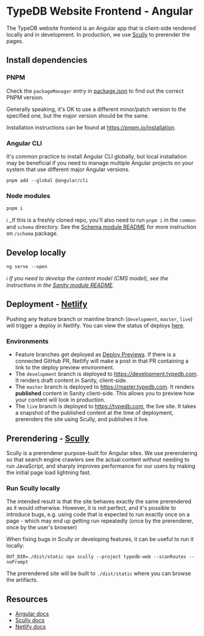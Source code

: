 # TypeDB Website Frontend - Angular

The TypeDB website frontend is an Angular app that is client-side rendered locally and in development. In production,
we use [Scully](https://scully.io) to prerender the pages.

## Install dependencies

### PNPM

Check the `packageManager` entry in [package.json](./package.json) to find out the correct PNPM version.

Generally speaking, it's OK to use a different minor/patch version to the specified one, but the major version should be the same.

Installation instructions can be found at https://pnpm.io/installation.

### Angular CLI

It's common practice to install Angular CLI globally, but local installation may be beneficial if you need to manage
multiple Angular projects on your system that use different major Angular versions.

```shell
pnpm add --global @angular/cli
```

### Node modules
```shell
pnpm i
```

ℹ️ _If this is a freshly cloned repo, you'll also need to run `pnpm i` in the `common` and `schema` directory. See the
[Schema module README](../schema/README.md) for more instruction on `/schema` package.

## Develop locally

```shell
ng serve --open
```

ℹ️ _If you need to develop the content model (CMS model), see the instructions in the
[Sanity module README](../sanity/README.md)._

## Deployment - [Netlify](https://www.netlify.com/)

Pushing any feature branch or mainline branch (`development`, `master`, `live`) will trigger a deploy in Netlify.
You can view the status of deploys [here](https://app.netlify.com/sites/typedb/deploys).

### Environments

- Feature branches get deployed as [Deploy Previews](https://docs.netlify.com/site-deploys/deploy-previews/). If there is a connected GitHub PR, Netlify will make a post in that PR containing a link to the deploy preview environment.
- The `development` branch is deployed to https://development.typedb.com. It renders draft content in Sanity, client-side.
- The `master` branch is deployed to https://master.typedb.com. It renders **published** content in Sanity client-side. This allows you to preview how your content will look in production.
- The `live` branch is deployed to https://typedb.com, the live site. It takes a snapshot of the published content at the time of deployment, prerenders the site using Scully, and publishes it live.

## Prerendering - [Scully](https://scully.io/)

Scully is a prerenderer purpose-built for Angular sites. We use prerendering so that search engine crawlers see the
actual content without needing to run JavaScript, and sharply improves performance for our users by making the initial
page load lightning fast.

### Run Scully locally

The intended result is that the site behaves exactly the same prerendered as it would otherwise. However, it is not
perfect, and it's possible to introduce bugs, e.g. using code that is expected to run exactly once on a page - which
may end up getting run repeatedly (once by the prerenderer, once by the user's browser)

When fixing bugs in Scully or developing features, it can be useful to run it locally:
```shell
OUT_DIR=./dist/static npx scully --project typedb-web --scanRoutes --noPrompt
```

The prerendered site will be built to `./dist/static` where you can browse the artifacts.

## Resources

- [Angular docs](https://angular.io/docs)
- [Scully docs](https://scully.io/docs/learn/overview/)
- [Netlify docs](https://docs.netlify.com/)
